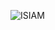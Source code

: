 ![ISIAM](https://user-images.githubusercontent.com/43581612/98345013-6c879300-2057-11eb-98fa-f36a5b879406.png)
